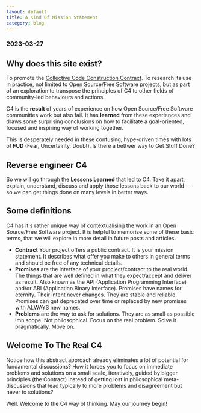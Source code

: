 ```yaml
---
layout: default
title: A Kind Of Mission Statement
category: blog
---
```


### 2023-03-27

## Why does this site exist?

To promote the [Collective Code Construction Contract](/C4/). To research its use in practice, not limited to Open Source/Free Software projects, but as part of an exploration to transpose the principles of C4 to other fields of community-led behaviours and actions.

C4 is the **result** of years of experience on how Open Source/Free Software communities work but also fail. It has **learned** from these experiences and draws some surprising conclusions on how to facilitate a goal-oriented, focused and inspiring way of working together.

This is desperately needed in these confusing, hype-driven times with lots of **FUD** (Fear, Uncertainty, Doubt). Is there a bettwer way to Get Stuff Done?

## Reverse engineer C4

So we will go through the **Lessons Learned** that led to C4. Take it apart, explain, understand, discuss and apply those lessons back to our world &mdash; so we can get things done on many levels in better ways.

## Some definitions

C4 has it's rather unique way of contextualising the work in an Open Source/Free Software project. It is helpful to memorise some of these basic terms, that we will explore in more detail in future posts and articles.

- **Contract** Your project offers a public contract. It is your mission statement. It describes what offer you make to others in general terms and should be free of any technical details.
- **Promises** are the interface of your procject/contract to the real world. The things that are well defined in what they expect/accept and deliver as result. Also known as the API (Application Programming Interface) and/or ABI (Application Binary Interface). Promises have names for eternity. Their intent never changes. They are stable and reliable. Promises can get deprecated over time or replaced by new promises with ALWAYS new names.
- **Problems** are the way to ask for solutions. They are as small as possible imn scope. Not philosophical. Focus on the real problem. Solve it pragmatically. Move on.

## Welcome To The Real C4

Notice how this abstract approach already eliminates a lot of potential for fundamental discussions? How it forces you to focus on immediate problems and solutions on a small scale, iteratively, guided by bigger principles (the Contract) instead of getting lost in philosophical meta-discussions that lead typically to more problems and disagreement but never to solutions? 

Well. Welcome to the C4 way of thinking. May our journey begin!